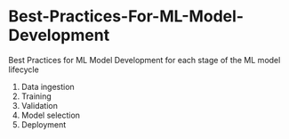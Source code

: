 # Best-Practices-For-ML-Model-Development
Best Practices for ML Model Development for each stage of the ML model lifecycle 

1. Data ingestion
2. Training
3. Validation
4. Model selection
5. Deployment
